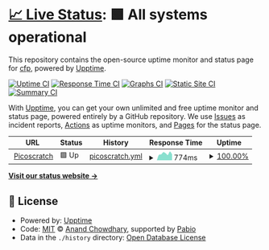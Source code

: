 # [📈 Live Status](https://cfpwastaken.github.io/status): <!--live status--> **🟩 All systems operational**

This repository contains the open-source uptime monitor and status page for [cfp](www.picoscratch.de), powered by [Upptime](https://github.com/upptime/upptime).

[![Uptime CI](https://github.com/cfpwastaken/status/workflows/Uptime%20CI/badge.svg)](https://github.com/cfpwastaken/status/actions?query=workflow%3A%22Uptime+CI%22)
[![Response Time CI](https://github.com/cfpwastaken/status/workflows/Response%20Time%20CI/badge.svg)](https://github.com/cfpwastaken/status/actions?query=workflow%3A%22Response+Time+CI%22)
[![Graphs CI](https://github.com/cfpwastaken/status/workflows/Graphs%20CI/badge.svg)](https://github.com/cfpwastaken/status/actions?query=workflow%3A%22Graphs+CI%22)
[![Static Site CI](https://github.com/cfpwastaken/status/workflows/Static%20Site%20CI/badge.svg)](https://github.com/cfpwastaken/status/actions?query=workflow%3A%22Static+Site+CI%22)
[![Summary CI](https://github.com/cfpwastaken/status/workflows/Summary%20CI/badge.svg)](https://github.com/cfpwastaken/status/actions?query=workflow%3A%22Summary+CI%22)

With [Upptime](https://upptime.js.org), you can get your own unlimited and free uptime monitor and status page, powered entirely by a GitHub repository. We use [Issues](https://github.com/cfpwastaken/status/issues) as incident reports, [Actions](https://github.com/cfpwastaken/status/actions) as uptime monitors, and [Pages](https://cfpwastaken.github.io/status) for the status page.

<!--start: status pages-->
<!-- This summary is generated by Upptime (https://github.com/upptime/upptime) -->
<!-- Do not edit this manually, your changes will be overwritten -->
<!-- prettier-ignore -->
| URL | Status | History | Response Time | Uptime |
| --- | ------ | ------- | ------------- | ------ |
| <img alt="" src="https://icons.duckduckgo.com/ip3/www.picoscratch.de.ico" height="13"> [Picoscratch](https://www.picoscratch.de) | 🟩 Up | [picoscratch.yml](https://github.com/cfpwastaken/status/commits/HEAD/history/picoscratch.yml) | <details><summary><img alt="Response time graph" src="./graphs/picoscratch/response-time-week.png" height="20"> 774ms</summary><br><a href="https://cfpwastaken.github.io/status/history/picoscratch"><img alt="Response time 860" src="https://img.shields.io/endpoint?url=https%3A%2F%2Fraw.githubusercontent.com%2Fcfpwastaken%2Fstatus%2FHEAD%2Fapi%2Fpicoscratch%2Fresponse-time.json"></a><br><a href="https://cfpwastaken.github.io/status/history/picoscratch"><img alt="24-hour response time 614" src="https://img.shields.io/endpoint?url=https%3A%2F%2Fraw.githubusercontent.com%2Fcfpwastaken%2Fstatus%2FHEAD%2Fapi%2Fpicoscratch%2Fresponse-time-day.json"></a><br><a href="https://cfpwastaken.github.io/status/history/picoscratch"><img alt="7-day response time 774" src="https://img.shields.io/endpoint?url=https%3A%2F%2Fraw.githubusercontent.com%2Fcfpwastaken%2Fstatus%2FHEAD%2Fapi%2Fpicoscratch%2Fresponse-time-week.json"></a><br><a href="https://cfpwastaken.github.io/status/history/picoscratch"><img alt="30-day response time 906" src="https://img.shields.io/endpoint?url=https%3A%2F%2Fraw.githubusercontent.com%2Fcfpwastaken%2Fstatus%2FHEAD%2Fapi%2Fpicoscratch%2Fresponse-time-month.json"></a><br><a href="https://cfpwastaken.github.io/status/history/picoscratch"><img alt="1-year response time 860" src="https://img.shields.io/endpoint?url=https%3A%2F%2Fraw.githubusercontent.com%2Fcfpwastaken%2Fstatus%2FHEAD%2Fapi%2Fpicoscratch%2Fresponse-time-year.json"></a></details> | <details><summary><a href="https://cfpwastaken.github.io/status/history/picoscratch">100.00%</a></summary><a href="https://cfpwastaken.github.io/status/history/picoscratch"><img alt="All-time uptime 96.97%" src="https://img.shields.io/endpoint?url=https%3A%2F%2Fraw.githubusercontent.com%2Fcfpwastaken%2Fstatus%2FHEAD%2Fapi%2Fpicoscratch%2Fuptime.json"></a><br><a href="https://cfpwastaken.github.io/status/history/picoscratch"><img alt="24-hour uptime 100.00%" src="https://img.shields.io/endpoint?url=https%3A%2F%2Fraw.githubusercontent.com%2Fcfpwastaken%2Fstatus%2FHEAD%2Fapi%2Fpicoscratch%2Fuptime-day.json"></a><br><a href="https://cfpwastaken.github.io/status/history/picoscratch"><img alt="7-day uptime 100.00%" src="https://img.shields.io/endpoint?url=https%3A%2F%2Fraw.githubusercontent.com%2Fcfpwastaken%2Fstatus%2FHEAD%2Fapi%2Fpicoscratch%2Fuptime-week.json"></a><br><a href="https://cfpwastaken.github.io/status/history/picoscratch"><img alt="30-day uptime 98.89%" src="https://img.shields.io/endpoint?url=https%3A%2F%2Fraw.githubusercontent.com%2Fcfpwastaken%2Fstatus%2FHEAD%2Fapi%2Fpicoscratch%2Fuptime-month.json"></a><br><a href="https://cfpwastaken.github.io/status/history/picoscratch"><img alt="1-year uptime 96.97%" src="https://img.shields.io/endpoint?url=https%3A%2F%2Fraw.githubusercontent.com%2Fcfpwastaken%2Fstatus%2FHEAD%2Fapi%2Fpicoscratch%2Fuptime-year.json"></a></details>

<!--end: status pages-->

[**Visit our status website →**](https://cfpwastaken.github.io/status)

## 📄 License

- Powered by: [Upptime](https://github.com/upptime/upptime)
- Code: [MIT](./LICENSE) © [Anand Chowdhary](https://anandchowdhary.com), supported by [Pabio](https://pabio.com)
- Data in the `./history` directory: [Open Database License](https://opendatacommons.org/licenses/odbl/1-0/)
